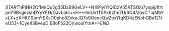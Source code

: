 $START$hPjHH2CfMnQu5g35DaB9GeLV++N491ylYlQlCzV55/iTSOib7yspij/ftrtpnY9BvgezshDYyYEH/GJvLotc+vH++iImUx1T0Px6zfm7U/6Q4/zbyCTIqMbYxLX+zXHKI1SbmYEXsO0ehc8ZvkeJQ7o9OencQwZosYtqKD4zENohGBe121teU53+1Cye43BveuDIEBoF522Oj/wouIYtnA==$END$